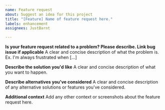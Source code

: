 ```yaml
---
name: Feature request
about: Suggest an idea for this project
title: "[Feature] Name of feature request here."
labels: enhancement
assignees: JustBarnt

---
```


**Is your feature request related to a problem? Please describe. Link bug issue if applicable**
A clear and concise description of what the problem is. Ex. I'm always frustrated when [...]

**Describe the solution you'd like**
A clear and concise description of what you want to happen.

**Describe alternatives you've considered**
A clear and concise description of any alternative solutions or features you've considered.

**Additional context**
Add any other context or screenshots about the feature request here.
